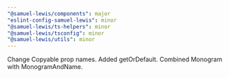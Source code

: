 ```yaml
---
"@samuel-lewis/components": major
"eslint-config-samuel-lewis": minor
"@samuel-lewis/ts-helpers": minor
"@samuel-lewis/tsconfig": minor
"@samuel-lewis/utils": minor
---
```


Change Copyable prop names. Added getOrDefault. Combined Monogram with MonogramAndName.
